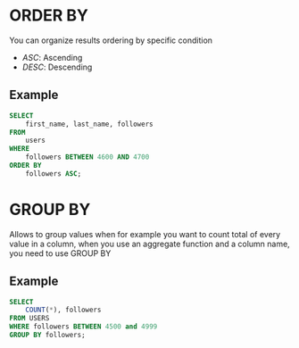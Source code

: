 # ORDER BY

You can organize results ordering by specific condition

- _ASC_: Ascending
- _DESC_: Descending

## Example

```sql
SELECT
    first_name, last_name, followers
FROM
    users
WHERE
    followers BETWEEN 4600 AND 4700
ORDER BY
    followers ASC;
```

# GROUP BY

Allows to group values when for example you want to count total of every value in a column, when you use an aggregate function and a column name, you need to use GROUP BY

## Example

```sql
SELECT
    COUNT(*), followers
FROM USERS
WHERE followers BETWEEN 4500 and 4999
GROUP BY followers;
```
